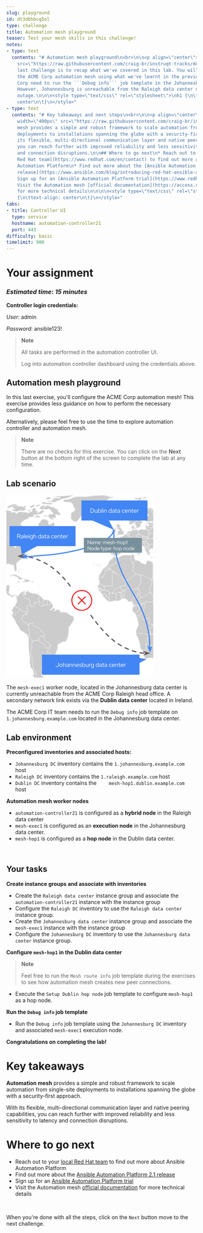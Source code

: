 ```yaml
---
slug: playground
id: dt3d6hbcq5ol
type: challenge
title: Automation mesh playground
teaser: Test your mesh skills in this challenge!
notes:
- type: text
  contents: "# Automation mesh playground\n<br>\n\n<p align=\"center\">\n  <img width=\"400px\"
    src=\"https://raw.githubusercontent.com/craig-br/instruqt-tracks/devel/assets/mesh/mesh_map_dbn.png\">\n</p>\n<br>\n\nThe
    last challenge is to recap what we've covered in this lab. You will configure
    the ACME Corp automation mesh using what we've learnt in the previous exercises.\n\nACME
    Corp need to run the ```Debug info``` job template in the Johannesburg data center.
    However, Johannesburg is unreachable from the Raleigh data center due to a network
    outage.\n\n\n<style type=\"text/css\" rel=\"stylesheet\">\nh1 {\n\ttext-align:
    center\n\t}\n</style>"
- type: text
  contents: "# Key takeaways and next steps\n<br>\n\n<p align=\"center\">\n  <img
    width=\"400px\" src=\"https://raw.githubusercontent.com/craig-br/instruqt-tracks/devel/assets/mesh/mesh_logical.png\">\n</p>\n<br>\nAutomation
    mesh provides a simple and robust framework to scale automation from single-site
    deployments to installations spanning the globe with a security-first approach.\n\nWith
    its flexible, multi-directional communication layer and native peering capabilities,
    you can reach further with improved reliability and less sensitivity to latency
    and connection disruptions.\n\n## Where to go next\n* Reach out to your [local
    Red Hat team](https://www.redhat.com/en/contact) to find out more about Ansible
    Automation Platform\n* Find out more about the [Ansible Automation Platform 2.1
    release](https://www.ansible.com/blog/introducing-red-hat-ansible-automation-platform-2.1)\n*
    Sign up for an [Ansible Automation Platform trial](https://www.redhat.com/en/technologies/management/ansible/try-it?extIdCarryOver=true&sc_cid=701f2000001OH7YAAW)\n*
    Visit the Automation mesh [official documentation](https://access.redhat.com/documentation/en-us/red_hat_ansible_automation_platform/2.1/html/red_hat_ansible_automation_platform_automation_mesh_guide/index)
    for more technical details\n\n\n\n<style type=\"text/css\" rel=\"stylesheet\">\nh1
    {\n\ttext-align: center\n\t}\n</style>"
tabs:
- title: Controller UI
  type: service
  hostname: automation-controller21
  port: 443
difficulty: basic
timelimit: 900
---
```

# Your assignment
### *Estimated time: 15 minutes*

**Controller login credentials:**<p>
*User*: admin <p>
*Password*: ansible123!

> **Note**<p>
>
> All tasks are performed in the automation controller UI.<p>
> Log into automation controller dashboard using the credentials above.


## Automation mesh playground

In this last exercise, you'll configure the ACME Corp automation mesh! This exercise provides less guidance on how to perform the necessary configuration.

Alternatively, please feel free to use the time to explore automation controller and automation mesh.

> **Note**<p>
>
> There are no checks for this exercise. You can click on the **Next** button at the bottom right of the screen to complete the lab at any time.


## Lab scenario

![playground_scenario](https://raw.githubusercontent.com/craig-br/instruqt-tracks/devel/assets/mesh/mesh_map_dbn.png)
<br>

The ```mesh-exec1``` worker node, located in the Johannesburg data center is currently unreachable from the ACME Corp Raleigh head office. A secondary network link exists via the **Dublin data center** located in Ireland.

The ACME Corp IT team needs to run the ```Debug info``` job template on ```1.johannesburg.example.com``` located in the Johannesburg data center.

## Lab environment

**Preconfigured inventories and associated hosts:**
* ```Johannesburg DC``` inventory contains the  ```1.johannesburg.example.com``` host
* ```Raleigh DC``` inventory contains the ```1.raleigh.example.com``` host
* ```Dublin DC``` inventory contains the ```	mesh-hop1.dublin.example.com``` host

**Automation mesh worker nodes**
* ```automation-controller21``` is configured as a **hybrid node** in the Raleigh data center
* ```mesh-exec1``` is configured as an **execution node** in the Johannesburg data center.
* ```mesh-hop1``` is configured as a **hop node** in the Dublin data center.
<br>

## Your tasks

**Create instance groups and associate with inventories**
* Create the ```Raleigh data center``` instance group and associate the ```automation-controller21``` instance with the instance group
* Configure the ```Raleigh DC``` inventory to use the ```Raleigh data center``` instance group.
* Create the ```Johannesburg data center``` instance group and associate the ```mesh-exec1``` instance with the instance group
* Configure the ```Johannesburg DC``` inventory to use the ```Johannesburg data center``` instance group.

**Configure ```mesh-hop1``` in the Dublin data center**
> **Note**<p>
>
> Feel free to run the ```Mesh route info``` job template during the exercises to see how automation mesh creates new peer connections.
>
* Execute the ```Setup Dublin hop node``` job template to configure ```mesh-hop1``` as a hop node.

**Run the ```Debug info``` job template**
* Run the ```Debug info``` job template using the ```Johannesburg DC``` inventory and associated ```mesh-exec1``` execution node.

**Congratulations on completing the lab!**
<br>

# Key takeaways
**Automation mesh** provides a simple and robust framework to scale automation from single-site deployments to installations spanning the globe with a security-first approach.

With its flexible, multi-directional communication layer and native peering capabilities, you can reach further with improved reliability and less sensitivity to latency and connection disruptions.
<br>

# Where to go next
* Reach out to your [local Red Hat team](https://www.redhat.com/en/contact) to find out more about Ansible Automation Platform
* Find out more about the [Ansible Automation Platform 2.1 release](https://www.ansible.com/blog/introducing-red-hat-ansible-automation-platform-2.1)
* Sign up for an [Ansible Automation Platform trial](https://www.redhat.com/en/technologies/management/ansible/try-it?extIdCarryOver=true&sc_cid=701f2000001OH7YAAW)
* Visit the Automation mesh [official documentation](https://access.redhat.com/documentation/en-us/red_hat_ansible_automation_platform/2.1/html/red_hat_ansible_automation_platform_automation_mesh_guide/index) for more technical details
<br>

When you're done with all the steps, click on the `Next` button move to the next challenge.


